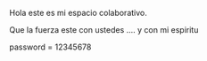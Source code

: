 Hola este es mi espacio colaborativo.

Que la fuerza este con ustedes .... y con mi espiritu

password = 12345678
